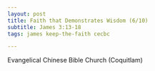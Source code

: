 ```yaml
---
layout: post
title: Faith that Demonstrates Wisdom (6/10)
subtitle: James 3:13-18
tags: james keep-the-faith cecbc

---
```

Evangelical Chinese Bible Church (Coquitlam)
